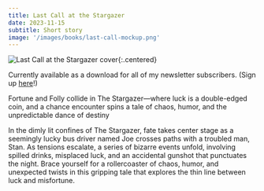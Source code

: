 ```yaml
---
title: Last Call at the Stargazer
date: 2023-11-15
subtitle: Short story
image: '/images/books/last-call-mockup.png'
---
```


![Last Call at the Stargazer cover]({{site.baseurl}}/images/books/last-call-mockup.png){:.centered}

Currently available as a download for all of my newsletter subscribers. (Sign up [here](https://jessicanickelsen.ck.page/)!)

Fortune and Folly collide in The Stargazer—where luck is a double-edged coin, and a chance encounter spins a tale of chaos, humor, and the unpredictable dance of destiny

In the dimly lit confines of The Stargazer, fate takes center stage as a seemingly lucky bus driver named Joe crosses paths with a troubled man, Stan. As tensions escalate, a series of bizarre events unfold, involving spilled drinks, misplaced luck, and an accidental gunshot that punctuates the night. Brace yourself for a rollercoaster of chaos, humor, and unexpected twists in this gripping tale that explores the thin line between luck and misfortune.
